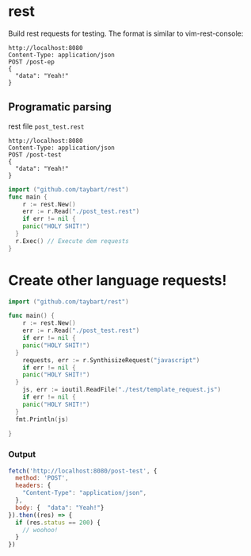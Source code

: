 # rest

Build rest requests for testing. The format is similar to vim-rest-console:

```http
http://localhost:8080
Content-Type: application/json
POST /post-ep
{
  "data": "Yeah!"
}
```

## Programatic parsing

rest file `post_test.rest`
```http
http://localhost:8080
Content-Type: application/json
POST /post-test
{
  "data": "Yeah!"
}
```

```go
import ("github.com/taybart/rest")
func main {
	r := rest.New()
	err := r.Read("./post_test.rest")
	if err != nil {
    panic("HOLY SHIT!")
  }
  r.Exec() // Execute dem requests
}
```


# Create other language requests!

```go
import ("github.com/taybart/rest")

func main() {
	r := rest.New()
	err := r.Read("./post_test.rest")
	if err != nil {
    panic("HOLY SHIT!")
  }
	requests, err := r.SynthisizeRequest("javascript")
	if err != nil {
    panic("HOLY SHIT!")
  }
	js, err := ioutil.ReadFile("./test/template_request.js")
	if err != nil {
    panic("HOLY SHIT!")
  }
  fmt.Println(js) 
  
}
```

### Output

```javascript
fetch('http://localhost:8080/post-test', {
  method: 'POST',
  headers: {
    "Content-Type": "application/json",
  },
  body: {  "data": "Yeah!"}
}).then((res) => {
  if (res.status == 200) {
    // woohoo!
  }
})
```
